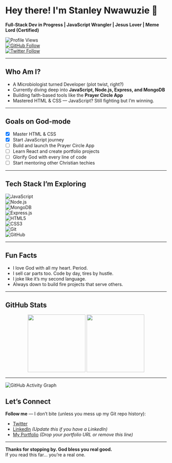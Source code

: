 # Hey there! I'm Stanley Nwawuzie 👋  
**Full-Stack Dev in Progress | JavaScript Wrangler | Jesus Lover | Meme Lord (Certified)**

![Profile Views](https://komarev.com/ghpvc/?username=priceless4code&style=flat-square)  
[![GitHub Follow](https://img.shields.io/github/followers/priceless4code?label=Follow&style=social)](https://github.com/priceless4code)  
[![Twitter Follow](https://img.shields.io/twitter/follow/priceless_stan?style=social)](https://twitter.com/priceless_stan)

---

## Who Am I?

- A Microbiologist turned Developer (plot twist, right?)
- Currently diving deep into **JavaScript, Node.js, Express, and MongoDB**
- Building faith-based tools like the **Prayer Circle App**
- Mastered HTML & CSS — JavaScript? Still fighting but I’m winning.

---

## Goals on God-mode  
- [x] Master HTML & CSS  
- [x] Start JavaScript journey  
- [ ] Build and launch the Prayer Circle App  
- [ ] Learn React and create portfolio projects  
- [ ] Glorify God with every line of code  
- [ ] Start mentoring other Christian techies  

---

## Tech Stack I’m Exploring

![JavaScript](https://img.shields.io/badge/-JavaScript-black?style=flat&logo=javascript)  
![Node.js](https://img.shields.io/badge/-Node.js-black?style=flat&logo=node.js)  
![MongoDB](https://img.shields.io/badge/-MongoDB-black?style=flat&logo=mongodb)  
![Express.js](https://img.shields.io/badge/-Express-black?style=flat&logo=express)  
![HTML5](https://img.shields.io/badge/-HTML5-black?style=flat&logo=html5)  
![CSS3](https://img.shields.io/badge/-CSS3-black?style=flat&logo=css3)  
![Git](https://img.shields.io/badge/-Git-black?style=flat&logo=git)  
![GitHub](https://img.shields.io/badge/-GitHub-black?style=flat&logo=github)

---

## Fun Facts  
- I love God with all my heart. Period.  
- I sell car parts too. Code by day, tires by hustle.  
- I joke like it’s my second language.  
- Always down to build fire projects that serve others.

---

## GitHub Stats  
<div align="center">
  <img height="180em" src="https://github-readme-stats.vercel.app/api?username=priceless4code&show_icons=true&theme=tokyonight&count_private=true" />
  <img height="180em" src="https://github-readme-stats.vercel.app/api/top-langs/?username=priceless4code&layout=compact&theme=tokyonight" />
</div>

---

![GitHub Activity Graph](https://activity-graph.herokuapp.com/graph?username=priceless4code&theme=tokyo-night)

## Let’s Connect  
**Follow me** — I don’t bite (unless you mess up my Git repo history):  

- [Twitter](https://twitter.com/priceless_stan)  
- [LinkedIn](https://linkedin.com/in/yourprofile) *(Update this if you have a LinkedIn)*  
- [My Portfolio](https://your-portfolio-link.com) *(Drop your portfolio URL or remove this line)*

---

**Thanks for stopping by. God bless you real good.**  
If you read this far... you’re a real one.
